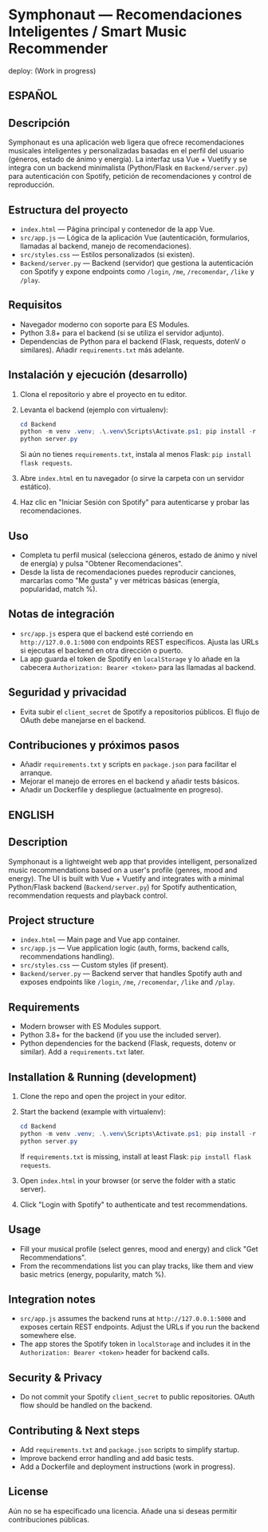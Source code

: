 # Symphonaut — Recomendaciones Inteligentes / Smart Music Recommender

deploy: (Work in progress)

ESPAÑOL
-------

Descripción
-----------
Symphonaut es una aplicación web ligera que ofrece recomendaciones musicales inteligentes y personalizadas basadas en el perfil del usuario (géneros, estado de ánimo y energía). La interfaz usa Vue + Vuetify y se integra con un backend minimalista (Python/Flask en `Backend/server.py`) para autenticación con Spotify, petición de recomendaciones y control de reproducción.

Estructura del proyecto
-----------------------
- `index.html` — Página principal y contenedor de la app Vue.
- `src/app.js` — Lógica de la aplicación Vue (autenticación, formularios, llamadas al backend, manejo de recomendaciones).
- `src/styles.css` — Estilos personalizados (si existen).
- `Backend/server.py` — Backend (servidor) que gestiona la autenticación con Spotify y expone endpoints como `/login`, `/me`, `/recomendar`, `/like` y `/play`.

Requisitos
----------
- Navegador moderno con soporte para ES Modules.
- Python 3.8+ para el backend (si se utiliza el servidor adjunto).
- Dependencias de Python para el backend (Flask, requests, dotenV o similares). Añadir `requirements.txt` más adelante.

Instalación y ejecución (desarrollo)
-----------------------------------
1. Clona el repositorio y abre el proyecto en tu editor.
2. Levanta el backend (ejemplo con virtualenv):

   ```powershell
   cd Backend
   python -m venv .venv; .\.venv\Scripts\Activate.ps1; pip install -r requirements.txt
   python server.py
   ```

   Si aún no tienes `requirements.txt`, instala al menos Flask: `pip install flask requests`.

3. Abre `index.html` en tu navegador (o sirve la carpeta con un servidor estático).
4. Haz clic en "Iniciar Sesión con Spotify" para autenticarse y probar las recomendaciones.

Uso
---
- Completa tu perfil musical (selecciona géneros, estado de ánimo y nivel de energía) y pulsa "Obtener Recomendaciones".
- Desde la lista de recomendaciones puedes reproducir canciones, marcarlas como "Me gusta" y ver métricas básicas (energía, popularidad, match %).

Notas de integración
--------------------
- `src/app.js` espera que el backend esté corriendo en `http://127.0.0.1:5000` con endpoints REST específicos. Ajusta las URLs si ejecutas el backend en otra dirección o puerto.
- La app guarda el token de Spotify en `localStorage` y lo añade en la cabecera `Authorization: Bearer <token>` para las llamadas al backend.

Seguridad y privacidad
----------------------
- Evita subir el `client_secret` de Spotify a repositorios públicos. El flujo de OAuth debe manejarse en el backend.

Contribuciones y próximos pasos
-------------------------------
- Añadir `requirements.txt` y scripts en `package.json` para facilitar el arranque.
- Mejorar el manejo de errores en el backend y añadir tests básicos.
- Añadir un Dockerfile y despliegue (actualmente en progreso).

ENGLISH
-------

Description
-----------
Symphonaut is a lightweight web app that provides intelligent, personalized music recommendations based on a user's profile (genres, mood and energy). The UI is built with Vue + Vuetify and integrates with a minimal Python/Flask backend (`Backend/server.py`) for Spotify authentication, recommendation requests and playback control.

Project structure
-----------------
- `index.html` — Main page and Vue app container.
- `src/app.js` — Vue application logic (auth, forms, backend calls, recommendations handling).
- `src/styles.css` — Custom styles (if present).
- `Backend/server.py` — Backend server that handles Spotify auth and exposes endpoints like `/login`, `/me`, `/recomendar`, `/like` and `/play`.

Requirements
------------
- Modern browser with ES Modules support.
- Python 3.8+ for the backend (if you use the included server).
- Python dependencies for the backend (Flask, requests, dotenv or similar). Add a `requirements.txt` later.

Installation & Running (development)
------------------------------------
1. Clone the repo and open the project in your editor.
2. Start the backend (example with virtualenv):

   ```powershell
   cd Backend
   python -m venv .venv; .\.venv\Scripts\Activate.ps1; pip install -r requirements.txt
   python server.py
   ```

   If `requirements.txt` is missing, install at least Flask: `pip install flask requests`.

3. Open `index.html` in your browser (or serve the folder with a static server).
4. Click "Login with Spotify" to authenticate and test recommendations.

Usage
-----
- Fill your musical profile (select genres, mood and energy) and click "Get Recommendations".
- From the recommendations list you can play tracks, like them and view basic metrics (energy, popularity, match %).

Integration notes
-----------------
- `src/app.js` assumes the backend runs at `http://127.0.0.1:5000` and exposes certain REST endpoints. Adjust the URLs if you run the backend somewhere else.
- The app stores the Spotify token in `localStorage` and includes it in the `Authorization: Bearer <token>` header for backend calls.

Security & Privacy
------------------
- Do not commit your Spotify `client_secret` to public repositories. OAuth flow should be handled on the backend.

Contributing & Next steps
-------------------------
- Add `requirements.txt` and `package.json` scripts to simplify startup.
- Improve backend error handling and add basic tests.
- Add a Dockerfile and deployment instructions (work in progress).

License
-------
Aún no se ha especificado una licencia. Añade una si deseas permitir contribuciones públicas.

